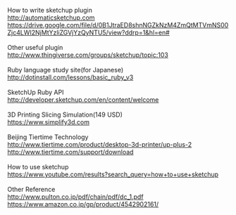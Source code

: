 How to write sketchup plugin<BR>
http://automaticsketchup.com<BR>
https://drive.google.com/file/d/0B1JtraED8shnNGZkNzM4ZmQtMTVmNS00Zjc4LWI2NjMtYzliZGVjYzQyNTU5/view?ddrp=1&hl=en#<BR>
<BR>
Other useful plugin<BR>
http://www.thingiverse.com/groups/sketchup/topic:103<BR>
<BR>
Ruby language study site(for Japanese)<BR>
http://dotinstall.com/lessons/basic_ruby_v3<BR>
<BR>
SketchUp Ruby API <BR>
http://developer.sketchup.com/en/content/welcome<BR>
<BR>
3D Printing Slicing Simulation(149 USD)<BR>
https://www.simplify3d.com<BR>
<BR>
Beijing Tiertime Technology<BR>
http://www.tiertime.com/product/desktop-3d-printer/up-plus-2<BR>
http://www.tiertime.com/support/download<BR>
<BR>
How to use sketchup<BR>
https://www.youtube.com/results?search_query=how+to+use+sketchup<BR>
<BR>
Other Reference<BR>
http://www.pulton.co.jp/pdf/chain/pdf/dc_1.pdf<BR>
https://www.amazon.co.jp/gp/product/4542902161/<BR>
